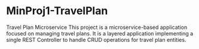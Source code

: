 # MinProj1-TravelPlan
Travel Plan Microservice  This project is a microservice-based application focused on managing travel plans. It is a layered application implementing a single REST Controller to handle CRUD operations for travel plan entities.
